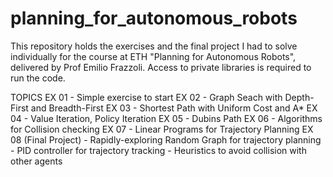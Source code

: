 # planning_for_autonomous_robots
This repository holds the exercises and the final project I had to solve individually for the course at ETH "Planning for Autonomous Robots", delivered by Prof Emilio Frazzoli. Access to private libraries is required to run the code.

TOPICS
  EX 01 - Simple exercise to start
  EX 02 - Graph Seach with Depth-First and Breadth-First
  EX 03 - Shortest Path with Uniform Cost and A*
  EX 04 - Value Iteration, Policy Iteration
  EX 05 - Dubins Path
  EX 06 - Algorithms for Collision checking
  EX 07 - Linear Programs for Trajectory Planning
  EX 08 (Final Project) 
  	- Rapidly-exploring Random Graph for trajectory planning
  	- PID controller for trajectory tracking
  	- Heuristics to avoid collision with other agents
